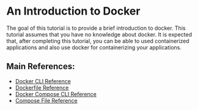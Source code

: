 # An Introduction to Docker

The goal of this tutorial is to provide a brief introduction to docker. This tutorial assumes that you have no knowledge about docker. It is expected that, after completing this tutorial, you can be able to used containerized applications and also use docker for containerizing your applications.

## Main References:
* [Docker CLI Reference](https://docs.docker.com/engine/reference/commandline/docker/)
* [Dockerfile Reference](https://docs.docker.com/engine/reference/builder/)
* [Docker Compose CLI Reference](https://docs.docker.com/compose/reference/overview/)
* [Compose File Reference](https://docs.docker.com/engine/reference/builder/)
